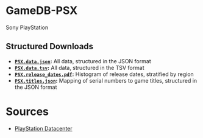 # GameDB-PSX
Sony PlayStation

## Structured Downloads
* **[`PSX.data.json`](https://github.com/niemasd/GameDB-PSX/releases/latest/download/PSX.data.json):** All data, structured in the JSON format
* **[`PSX.data.tsv`](https://github.com/niemasd/GameDB-PSX/releases/latest/download/PSX.data.tsv):** All data, structured in the TSV format
* **[`PSX.release_dates.pdf`](https://github.com/niemasd/GameDB-PSX/releases/latest/download/PSX.release_dates.pdf):** Histogram of release dates, stratified by region
* **[`PSX.titles.json`](https://github.com/niemasd/GameDB-PSX/releases/latest/download/PSX.titles.json):** Mapping of serial numbers to game titles, structured in the JSON format

# Sources
* [PlayStation Datacenter](https://psxdatacenter.com/)
